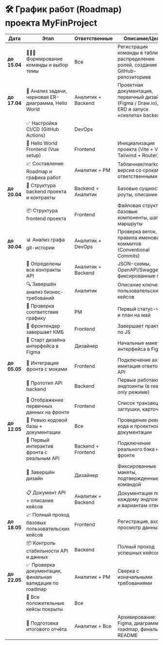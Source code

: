 # 🛠️ График работ (Roadmap) проекта MyFinProject


| Дата        | Этап                                                         | Ответственные     | Описание/Цель                                                                 |
|-------------|--------------------------------------------------------------|-------------------|-------------------------------------------------------------------------------|
| **до 15.04**| 🧑‍🤝‍🧑 Формирование команды и выбор темы                     | Все               | Регистрация команды в таблице, распределение ролей, создание GitHub-репозиториев |
| **до 17.04**| 🧠 Анализ задачи, черновая ER-диаграмма, Hello World         | Аналитик + Backend| Проектная документация, первичный дизайн (Figma / Draw.io), ERD и запуск «скелета» backend |
|             | ✅ Настройка CI/CD (GitHub Actions)                          | DevOps            |                                         |
|             | 🧪 Hello World Frontend (Vue setup)                          | Frontend          | Инициализация проекта (Vite + Vue + Tailwind + Router)                        |
|             | 📈 Составление Roadmap и графика работ                       | Аналитик + PM     | Табличная/markdown версия со сроками и ответственными                         |
| **до 20.04**| 📂 Структура backend проекта и контракты                     | Backend + Аналитик| Базовые сущности, роуты, описание API                                         |
|             | 📦 Структура frontend проекта                                | Frontend          | Файловая структура, базовые компоненты, шапка, маршруты                       |
| **до 30.04**| 📊 Анализ графа git-истории                                  | Аналитик + DevOps | Проверка веток, правила именования коммитов (Conventional Commits)       |
|             | 🧾 Определены все контракты API                              | Аналитик + Backend| JSON-схемы, OpenAPI/Swagger, фиксированные пути                              |
|             | 🔍 Завершён анализ бизнес-требований                         | Аналитик          | Описание ключевых пользовательских кейсов                                     |
|             | 🧪 Проверка соответствия графику                             | PM                | Первый статус-чек и план на май                                               |
|             | 🚧 Фронтендер завершает КМБ                                  | Frontend          | Завершает практику по JS                                             |
|             | 📐 Старт дизайна интерфейса в Figma                          | Дизайнер          | Начальные макеты интерфейса в Figma                                           |
| **до 05.05**| 🔁 Интеграция фронта с моками                                | Frontend          | Подключение axios, имитация ответов API                                       |
|             | 🔌 Прототип API backend                                      | Backend           | Первые работающие эндпоинты (в read-only режиме)                              |
|             | 🧩 Отображение первичных данных на фронте                    | Frontend          | Список транзакций, заглушки, карточки                                         |
| **до 12.05**| 🔎 Ревью кодовой базы + документации                         | Все               | Проведение ревью кода и проектной документации                                |
|             | 🧪 Первый интерактив фронта с реальным API                   | Backend + Frontend| Подключение реального бэка на фронте                                          |
|             | 🎨 Завершён дизайн                                           | Дизайнер          | Фиксированные макеты, подтвержденные командой                                 |
|             | 📋 Документ API + описание кейсов                           | Аналитик + Backend| Документация по каждому эндпоинту и вариантам ответов                         |
| **до 18.05**| 📈 Полный проход базовых пользовательских кейсов             | Frontend          | Регистрация, вход, просмотр данных                                            |
|             | 📦 Контроль стабильности API и данных                        | Backend           | Полный проход успешных кейсов                                                |
| **до 22.05**| ✅ Проверка документации, финальная валидация по roadmap     | Аналитик + PM     | Сверка с изначальными требованиями                                            |
|             | 🧪 Все положительные кейсы покрыты                           | Все               |                                                         |
|             | 📄 Подготовка итогового отчёта                               | Аналитик + Все    | Архивирование: Figma, диаграммы, roadmap, финальный README                    |

